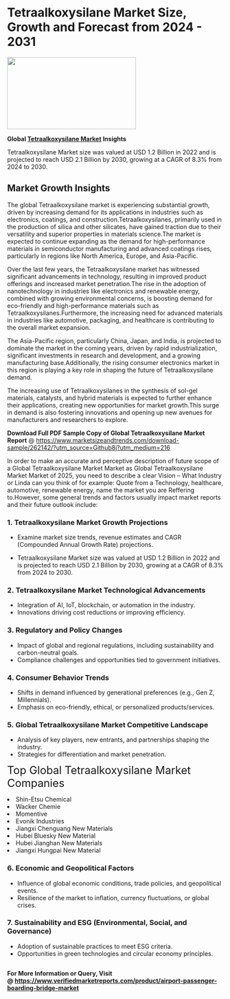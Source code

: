 <H1>Tetraalkoxysilane Market Size, Growth and Forecast from 2024 - 2031</H1><img class="aligncenter size-medium wp-image-584254" src="https://thirdeyenews.in/wp-content/uploads/2024/09/Global-Market-Research-300x168.jpeg" alt="" width="300" height="168" /><p><strong>Global&nbsp;<a href="https://www.marketsizeandtrends.com/download-sample/262142/?utm_source=Github8j?utm_medium=216">Tetraalkoxysilane Market</a> Insights</strong></p><p>Tetraalkoxysilane Market size was valued at USD 1.2 Billion in 2022 and is projected to reach USD 2.1 Billion by 2030, growing at a CAGR of 8.3% from 2024 to 2030.</p><p><h2>Market Growth Insights</h2> <p>The global Tetraalkoxysilane market is experiencing substantial growth, driven by increasing demand for its applications in industries such as electronics, coatings, and construction.Tetraalkoxysilanes, primarily used in the production of silica and other silicates, have gained traction due to their versatility and superior properties in materials science.The market is expected to continue expanding as the demand for high-performance materials in semiconductor manufacturing and advanced coatings rises, particularly in regions like North America, Europe, and Asia-Pacific.</p> <p>Over the last few years, the Tetraalkoxysilane market has witnessed significant advancements in technology, resulting in improved product offerings and increased market penetration.The rise in the adoption of nanotechnology in industries like electronics and renewable energy, combined with growing environmental concerns, is boosting demand for eco-friendly and high-performance materials such as Tetraalkoxysilanes.Furthermore, the increasing need for advanced materials in industries like automotive, packaging, and healthcare is contributing to the overall market expansion.</p> <p>The Asia-Pacific region, particularly China, Japan, and India, is projected to dominate the market in the coming years, driven by rapid industrialization, significant investments in research and development, and a growing manufacturing base.Additionally, the rising consumer electronics market in this region is playing a key role in shaping the future of Tetraalkoxysilane demand.</p> <p>The increasing use of Tetraalkoxysilanes in the synthesis of sol-gel materials, catalysts, and hybrid materials is expected to further enhance their applications, creating new opportunities for market growth.This surge in demand is also fostering innovations and opening up new avenues for manufacturers and researchers to explore.</p> <p><span class=""><strong>Download Full PDF Sample Copy of Global Tetraalkoxysilane Market Report</strong> @ <a href="https://www.marketsizeandtrends.com/download-sample/262142/?utm_source=Github8j?utm_medium=216" target="_blank">https://www.marketsizeandtrends.com/download-sample/262142/?utm_source=Github8j?utm_medium=216</a></span></p><p>In order to make an accurate and perceptive description of future scope of a Global&nbsp;Tetraalkoxysilane Market Market as Global&nbsp;Tetraalkoxysilane Market Market of 2025, you need to describe a clear Vision &ndash; What Industry or Linda can you think of for example: Quote from a Technology, healthcare, automotive, renewable energy, name the market you are Reffering to.However, some general trends and factors usually impact market reports and their future outlook include:</p><h3>1.&nbsp;<strong>Tetraalkoxysilane Market Growth Projections</strong></h3><ul><li>Examine market size trends, revenue estimates and CAGR (Compounded Annual Growth Rate) projections.</li><li><p>Tetraalkoxysilane Market size was valued at USD 1.2 Billion in 2022 and is projected to reach USD 2.1 Billion by 2030, growing at a CAGR of 8.3% from 2024 to 2030.</p></li></ul><h3>2.&nbsp;<strong>Tetraalkoxysilane Market Technological Advancements</strong></h3><ul><li>Integration of AI, IoT, blockchain, or automation in the industry.</li><li>Innovations driving cost reductions or improving efficiency.</li></ul><h3>3.&nbsp;<strong>Regulatory and Policy Changes</strong></h3><ul><li>Impact of global and regional regulations, including sustainability and carbon-neutral goals.</li><li>Compliance challenges and opportunities tied to government initiatives.</li></ul><h3>4.&nbsp;<strong>Consumer Behavior Trends</strong></h3><ul><li>Shifts in demand influenced by generational preferences (e.g., Gen Z, Millennials).</li><li>Emphasis on eco-friendly, ethical, or personalized products/services.</li></ul><h3>5.&nbsp;<strong>Global Tetraalkoxysilane Market Competitive Landscape</strong></h3><ul><li>Analysis of key players, new entrants, and partnerships shaping the industry.</li><li>Strategies for differentiation and market penetration.</li></ul><p data-pm-slice="1 1 []"><span style="color: inherit; font-family: inherit; font-size: 25px;">Top Global Tetraalkoxysilane Market Companies</span></p><div class="" data-test-id=""><p><li>Shin-Etsu Chemical</li><li> Wacker Chemie</li><li> Momentive</li><li> Evonik Industries</li><li> Jiangxi Chenguang New Materials</li><li> Hubei Bluesky New Material</li><li> Hubei Jianghan New Materials</li><li> Jiangxi Hungpai New Material</li></p></div><h3>6.&nbsp;<strong>Economic and Geopolitical Factors</strong></h3><ul><li>Influence of global economic conditions, trade policies, and geopolitical events.</li><li>Resilience of the market to inflation, currency fluctuations, or global crises.</li></ul><h3>7.&nbsp;<strong>Sustainability and ESG (Environmental, Social, and Governance)</strong></h3><ul><li>Adoption of sustainable practices to meet ESG criteria.</li><li>Opportunities in green technologies and circular economy principles.</li></ul><h2><strong style="font-size: 14px;">For More Information or Query, Visit @&nbsp;</strong><a style="background-color: #ffffff; font-size: 14px;" href="https://www.marketsizeandtrends.com/report/tetraalkoxysilane-market/" target="_blank">https://www.verifiedmarketreports.com/product/airport-passenger-boarding-bridge-market</a></h2>
